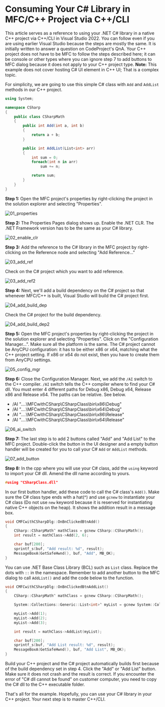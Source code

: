 # Consuming Your C# Library in MFC/C++ Project via C++/CLI

This article serves as a reference to using your .NET C# library in a native C++ project via C++/CLI in Visual Studio 2022. You can follow even if you are using earlier Visual Studio because the steps are mostly the same. It is initially written to answer a question on CodeProject's QnA. Your C++ project does not have to be MFC to follow the steps described here; it can be console or other types where you can ignore step 7 to add buttons to MFC dialog because it does not apply to your C++ project type. **Note:** This example does not cover hosting C# UI element in C++ UI; That is a complex topic.

For simplicity, we are going to use this simple C# class with `Add` and `AddList` methods in our C++ project.

```csharp
using System;

namespace CSharp
{
    public class CSharpMath
    {
        public int Add(int a, int b)
        {
            return a + b;
        }

        public int AddList(List<int> arr)
        {
            int sum = 0;
            foreach(int n in arr)
                sum += n;

            return sum;
        }
    }
}
```

**Step 1:** Open the MFC project's properties by right-clicking the project in the solution explorer and selecting "Properties".

![01_properties](img/01_properties.png)

**Step 2:** The Properties Pages dialog shows up. Enable the .NET CLR. The .NET Framework version has to be the same as your C# library.

![02_enable_clr](img/02_enable_clr.png)

**Step 3:** Add the reference to the C# library in the MFC project by right-clicking on the Reference node and selecting "Add Reference..."

![03_add_ref](img/03_add_ref.png)

Check on the C# project which you want to add reference.

![03_add_ref2](img/03_add_ref2.png)

**Step 4:** Next, we'll add a build dependency on the C# project so that whenever MFC/C++ is built, Visual Studio will build the C# project first.

![04_add_build_dep](img/04_add_build_dep.png)

Check the C# project for the build dependency.

![04_add_build_dep2](img/04_add_build_dep2.png)

**Step 5:** Open the MFC project's properties by right-clicking the project in the solution explorer and selecting "Properties". Click on the "Configuration Manager...". Make sure all the platform is the same. The C# project cannot be AnyCPU configuration: it has to be either x86 or x64, matching what the C++ project setting. If x86 or x64 do not exist, then you have to create them from AnyCPU settings.

![05_config_mgr](img/05_config_mgr.png)

**Step 6:** Close the Configuration Manager. Next, we add the `/AI` switch to the C++ compiler. `/AI` switch tells the C++ compiler where to find your C# dll. You must enter 4 different paths for Debug x86, Debug x64, Release x86 and Release x64. The paths can be relative. See below.

* /AI "..\..\MFCwithCSharp\CSharpClass\bin\x86\Debug"
* /AI "..\..\MFCwithCSharp\CSharpClass\bin\x64\Debug" 
* /AI "..\..\MFCwithCSharp\CSharpClass\bin\x86\Release" 
* /AI "..\..\MFCwithCSharp\CSharpClass\bin\x64\Release" 

![06_ai_switch](img/06_ai_switch.png)

**Step 7:** The last step is to add 2 buttons called "Add" and "Add List" to the MFC project. Double-click the button in the UI designer and a empty button handler will be created for you to call your C# `Add` or `AddList` methods.

![07_add_button](img/07_add_button.png)

**Step 8:** In the cpp where you will use your C# class, add the `using` keyword to import your C# dll. Amend the dll name according to yours.

```Cpp
#using "CSharpClass.dll"
```

In our first button handler, add these code to call the C# class's `Add()`. Make sure the C# class type ends with a hat(^) and use `gcnew` to instantiate your C# class (Do not use `new` keyword because it is reserved for instantiating native C++ objects on the heap). It shows the addition result in a message box.

```Cpp
void CMFCwithCSharpDlg::OnBnClickedBtnAdd()
{
    CSharp::CSharpMath^ mathClass = gcnew CSharp::CSharpMath();
    int result = mathClass->Add(2, 6);

    char buf[200];
    sprintf_s(buf, "Add result: %d", result);
    MessageBoxA(GetSafeHwnd(), buf, "Add", MB_OK);
}
```

You can use .NET Base Class Library (BCL) such as `List` class. Replace the dots with `::` in the namespace. Remember to add another button to the MFC dialog to call `AddList()` and add the code below to the function.

```Cpp
void CMFCwithCSharpDlg::OnBnClickedBtnAddList()
{
    CSharp::CSharpMath^ mathClass = gcnew CSharp::CSharpMath();

    System::Collections::Generic::List<int>^ myList = gcnew System::Collections::Generic::List<int>();

    myList->Add(1);
    myList->Add(2);
    myList->Add(3);

    int result = mathClass->AddList(myList);

    char buf[200];
    sprintf_s(buf, "Add List result: %d", result);
    MessageBoxA(GetSafeHwnd(), buf, "Add List", MB_OK);
}
```

Build your C++ project and the C# project automatically builds first because of the build dependency set in step 4. Click the "Add" or "Add List" button. Make sure it does not crash and the result is correct. If you encounter the error of "C# dll cannot be found" on customer computer, you need to copy the C# dll to the C++ executable folder.

That's all for the example. Hopefully, you can use your C# library in your C++ project. Your next step is to master C++/CLI.
